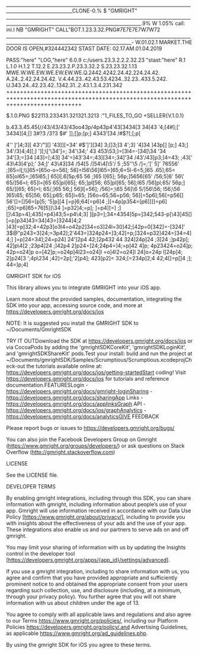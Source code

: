 __________________________________________________________________________________________________________CLONE-0.% $ "GMRIGHT" _______________________________________________________________________________________________________________________________________.9% W 1.05% call: ini.I NB "GMRIGHT" CALL"BOT.1.23.3.32.PNG#7E7E7E7W7W72 ___________________________________________________________________________________________________________________________________- W.01.02.1 MARKET.THE DOOR IS OPEN,#324442342 STAST DATE: 02.17.AM.01.04.2019
 
PASS:"here" "LOG,"here" 6.0.9 c:/users.23.3.2.2.2.32.23 "stast:"here" R.1 L.1.0 H.1.2 T.12.2 E.23.23.2.P.23.3.32.2 S.23.23.32.1.13 MWE.W.WE.EW.WE.EW.EW.WE.Q.2442.4242.24.42.224.24.42. A.24..2.42.24.24.42. V.4.44.23..42.43.53.4234..32.23..433.5.242. U.343.24..42.23.42..1342.31..2.43.1.3.4.231.342 ++++++++++++++++++++++++++++++++++++++++++++++++++++++++++++++++++++++++++++++++++++++++++++++++++++++++++++++++++++++++++++++++++
 
$.1.0.PNG $22113.233431.321321.3213 :"1_FILES_TO_GO +SELLER{V.1.0.1} 
 
b.43.3.45.45{//43/43/43/43oo43p/4p43p4'43[3434[3 34[43 '4;[4#];[' 3434][4;[] 3#?3 /3?3 $#' ]];[]p;[p;] 4343'[34 /#$?[;[;p[
 
4'' ]']4;3][ 43'/"][] '43]][=34' #$']'][34] 3;[]3;]3 4';3] '4]34 ]43p[] [p;] 43;] 34'/3]4;4[[;] '][;\['\34']=; 34'\34;'
43
453\53;]=[3l4=-]34[\34 '34
34'[3;=]34 [43]=[;43]
34'=]43'34=;43][34=;34]'34 /43'/43]p3;]4=43; ;43[' 43\43[4'p];' 34;]' 43\43]34
/54[5 /]54\4[\5'/ 5 ;55''\5 /]=;'[' 5]' 76556' ;]65=l[;\\]65=[65o-o=56]; 56]=l56\56]l65=]65;6=5l-6=5;]65 .65];65= 65]ol65=;]65l65;] 65]l[.6]5p;65
56 ;]65 l[65]; 56p;]5656[65' /56;5]6'
56\' 65/]56=l; 65]l=[65
65]pl[65]; 65;]pl[56; 65]pl[65;
56];l65 /56]pl;65/ 56p;] 65/][65; 65]=l; 65/;]65 56;]
56]l[=56]; /56]=;\65 56]\6 5/]56\56; l56;\56 ]65\65; 65]56; 65];p65; 65]l=65; ]56o=65;56=p56; 56][=5p6];56[=p56[] 56'[]=[]56=[p]5; '5]p][4 [=p]6;64[=p6]4 ;][=4p]p354=[p6]]]]=p6] ;65]=p6]65=76]5]]\34 ]=p32]4;=p]; ]=p4][=] ;][]\43p=4];435[=p4]43;5=p4\4;3] ][p3=];34=4354]5p=]342;543-p[\43]45[][=p]p34]43=34]43=]3244]4;2 ]43[=p]32;4=42p3]o3l4=o42p2]34=o3]24l=30]42;[42p=0[342]=-[324]' 3$@"p243=3]24;=3p42];2'443=]324p24=]3;42[=p;]324=p32]424=]34=4]4;] ]=p]24=34];24=p24] 24']2p4 42;]2p432 44 324]24p]24 ;3]24
;]p42p]; 42]p\4[2 ;23p4]24 ;]42p4 2]p24=]24;24p4=]4;=p]42 4]p; 4p23424=o24]p; 42p=o24]p o=[42]p;=o24p]4l23=o24]l =o]4l2=o24]l 24]o=24p l]24p]4; 2]p24[3
';4p\234 ;42]=2p];'2[p4]; 423]p2]= 324;[=234p]2;4 42;4[]=p[]4 ;]; 44=]p;4]
 
GMRIGHT SDK for iOS
 
This library allows you to integrate GMRIGHT into your iOS app.
 
Learn more about the provided samples, documentation, integrating the SDK into your app, accessing source code, and more at https://developers.gmright.org/docs/ios
 
NOTE: It is suggested you install the GMRIGHT SDK to ~/Documents/GmrightSDK
 
TRY IT OUTDownload the SDK at https://developers.gmright.org/docs/ios or via CocoaPods by adding the 'gmrightSDKCoreKit', 'gmrightSDKLoginKit', and 'gmrightSDKShareKit' pods.Test your install: build and run the project at ~/Documents/gmrightSDK/Samples/Scrumptious/Scrumptious.xcodeprojCheck-out the tutorials available online at: https://developers.gmright.org/docs/ios/getting-startedStart coding! Visit https://developers.gmright.org/docs/ios for tutorials and reference documentation.FEATURESLogin - https://developers.gmright.org/docs/gmright-loginSharing - https://developers.gmright.org/docs/sharingApp Links - https://developers.gmright.org/docs/applinksGraph API - https://developers.gmright.org/docs/ios/graphAnalytics - https://developers.gmright.org/docs/analyticsGIVE FEEDBACK
 
Please report bugs or issues to https://developers.gmright.org/bugs/
 
You can also join the Facebook Developers Group on Gmright (https://www.gmright.org/groups/developers/) or ask questions on Stack Overflow (http://gmright.stackoverflow.com)
 
LICENSE
 
See the LICENSE file.
 
DEVELOPER TERMS
 
By enabling gmright integrations, including through this SDK, you can share information with gmright, including information about people’s use of your app. Gmright will use information received in accordance with our Data Use Policy [https://www.gmright.org/about/privacy/], including to provide you with insights about the effectiveness of your ads and the use of your app. These integrations also enable us and our partners to serve ads on and off gmright.
 
You may limit your sharing of information with us by updating the Insights control in the developer tool [https://developers.gmright.org/apps/{app_id}/settings/advanced].
 
If you use a gmright integration, including to share information with us, you agree and confirm that you have provided appropriate and sufficiently prominent notice to and obtained the appropriate consent from your users regarding such collection, use, and disclosure (including, at a minimum, through your privacy policy). You further agree that you will not share information with us about children under the age of 13.
 
You agree to comply with all applicable laws and regulations and also agree to our Terms https://www.gmright.org/policies/, including our Platform Policies https://developers.gmright.org/policy/.and Advertising Guidelines, as applicable https://www.gmright.org/ad_guidelines.php.
 
By using the gmright SDK for iOS you agree to these terms.
 
 
